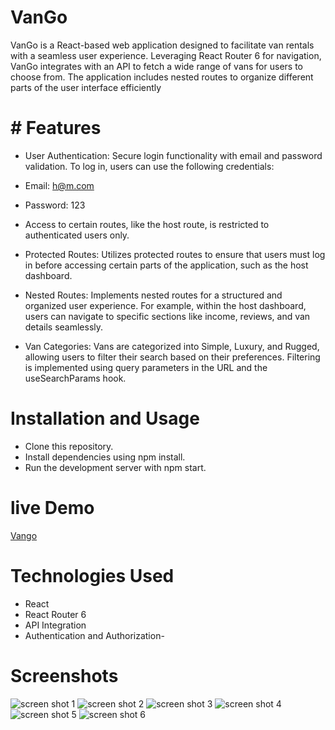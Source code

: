 # VanGo
VanGo is a React-based web application designed to facilitate van rentals with a seamless user experience. Leveraging React Router 6 for navigation, VanGo integrates with an API to fetch a wide range of vans for users to choose from. The application includes nested routes to organize different parts of the user interface efficiently
# # Features
- User Authentication: Secure login functionality with email and password validation. To log in, users can use the following credentials:

- Email: h@m.com
- Password: 123
 - Access to certain routes, like the host route, is restricted to authenticated users only.
- Protected Routes: Utilizes protected routes to ensure that users must log in before accessing certain parts of the application, such as the host dashboard.

- Nested Routes: Implements nested routes for a structured and organized user experience. For example, within the host dashboard, users can navigate to specific sections like income, reviews, and van details seamlessly.

- Van Categories: Vans are categorized into Simple, Luxury, and Rugged, allowing users to filter their search based on their preferences. Filtering is implemented using query parameters in the URL and the useSearchParams hook.

# Installation and Usage
- Clone this repository.
- Install dependencies using npm install.
- Run the development server with npm start.
# live Demo
[Vango](https://vanngo.netlify.app/)

# Technologies Used
- React
- React Router 6
- API Integration
- Authentication and Authorization- 
# Screenshots
![screen shot 1](/screenshots/Capture1.PNG)
![screen shot 2](/screenshots/Capture2.PNG)
![screen shot 3](/screenshots/Capture3.PNG)
![screen shot 4](/screenshots/Capture4.PNG)
![screen shot 5](/screenshots/Capture5.PNG)
![screen shot 6](/screenshots/Capture6.PNG)